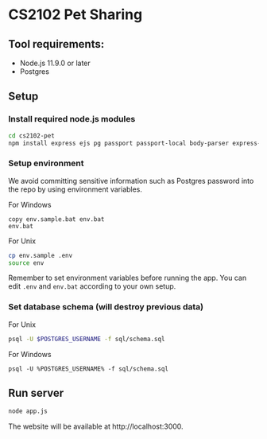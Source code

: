 # CS2102 Pet Sharing

## Tool requirements:

- Node.js 11.9.0 or later
- Postgres

## Setup 

### Install required node.js modules

```bash
cd cs2102-pet
npm install express ejs pg passport passport-local body-parser express-session bcrypt connect-flash
```

### Setup environment

We avoid committing sensitive information such as Postgres password into the repo
by using environment variables.

For Windows

```
copy env.sample.bat env.bat
env.bat
```

For Unix

```bash
cp env.sample .env
source env
```

Remember to set environment variables before running the app. You can edit `.env`
and `env.bat` according to your own setup.

### Set database schema (will destroy previous data)

For Unix

```bash
psql -U $POSTGRES_USERNAME -f sql/schema.sql
```

For Windows

```
psql -U %POSTGRES_USERNAME% -f sql/schema.sql
```

## Run server

```bash
node app.js
```

The website will be available at http://localhost:3000.
